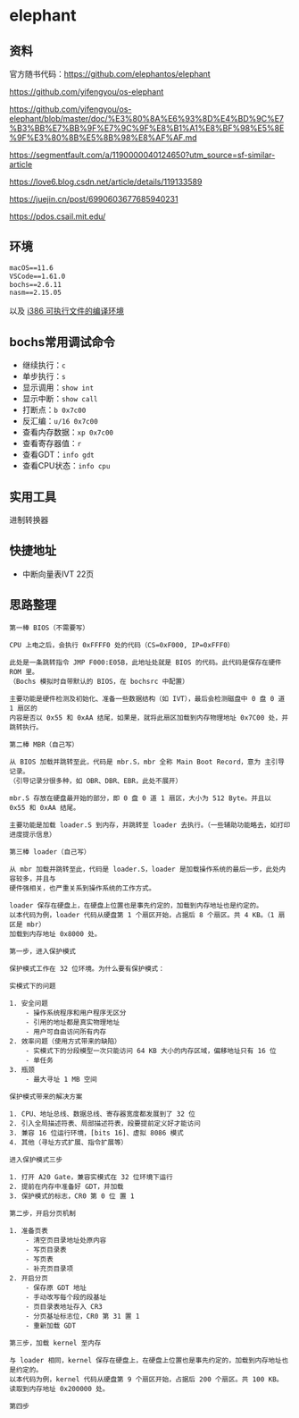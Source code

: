# elephant

## 资料

官方随书代码：<https://github.com/elephantos/elephant>

<https://github.com/yifengyou/os-elephant>

<https://github.com/yifengyou/os-elephant/blob/master/doc/%E3%80%8A%E6%93%8D%E4%BD%9C%E7%B3%BB%E7%BB%9F%E7%9C%9F%E8%B1%A1%E8%BF%98%E5%8E%9F%E3%80%8B%E5%8B%98%E8%AF%AF.md>

<https://segmentfault.com/a/1190000040124650?utm_source=sf-similar-article>

<https://love6.blog.csdn.net/article/details/119133589>

<https://juejin.cn/post/6990603677685940231>

<https://pdos.csail.mit.edu/>

## 环境

```txt
macOS==11.6
VSCode==1.61.0
bochs==2.6.11
nasm==2.15.05
```

以及 [i386 可执行文件的编译环境](./docs/mac编译i386可执行文件.md)

## bochs常用调试命令

- 继续执行：`c`
- 单步执行：`s`
- 显示调用：`show int`
- 显示中断：`show call`
- 打断点：`b 0x7c00`
- 反汇编：`u/16 0x7c00`
- 查看内存数据：`xp 0x7c00`
- 查看寄存器值：`r`
- 查看GDT：`info gdt`
- 查看CPU状态：`info cpu`

## 实用工具

进制转换器

## 快捷地址

- 中断向量表IVT 22页

## 思路整理

```text
第一棒 BIOS（不需要写）

CPU 上电之后，会执行 0xFFFF0 处的代码（CS=0xF000, IP=0xFFF0）

此处是一条跳转指令 JMP F000:E05B，此地址处就是 BIOS 的代码。此代码是保存在硬件 ROM 里。
（Bochs 模拟时自带默认的 BIOS，在 bochsrc 中配置）

主要功能是硬件检测及初始化、准备一些数据结构（如 IVT），最后会检测磁盘中 0 盘 0 道 1 扇区的
内容是否以 0x55 和 0xAA 结尾，如果是，就将此扇区加载到内存物理地址 0x7C00 处，并跳转执行。

第二棒 MBR（自己写）

从 BIOS 加载并跳转至此，代码是 mbr.S，mbr 全称 Main Boot Record，意为 主引导记录。
（引导记录分很多种，如 OBR、DBR、EBR，此处不展开）

mbr.S 存放在硬盘最开始的部分，即 0 盘 0 道 1 扇区，大小为 512 Byte。并且以 0x55 和 0xAA 结尾。

主要功能是加载 loader.S 到内存，并跳转至 loader 去执行。（一些辅助功能略去，如打印进度提示信息）

第三棒 loader（自己写）

从 mbr 加载并跳转至此，代码是 loader.S，loader 是加载操作系统的最后一步，此处内容较多，并且与
硬件强相关，也严重关系到操作系统的工作方式。

loader 保存在硬盘上，在硬盘上位置也是事先约定的，加载到内存地址也是约定的。
以本代码为例，loader 代码从硬盘第 1 个扇区开始，占据后 8 个扇区。共 4 KB。（1 扇区是 mbr）
加载到内存地址 0x8000 处。

第一步，进入保护模式

保护模式工作在 32 位环境。为什么要有保护模式：

实模式下的问题

1. 安全问题
    - 操作系统程序和用户程序无区分
    - 引用的地址都是真实物理地址
    - 用户可自由访问所有内存
2. 效率问题（使用方式带来的缺陷）
    - 实模式下的分段模型一次只能访问 64 KB 大小的内存区域，偏移地址只有 16 位
    - 单任务
3. 瓶颈
    - 最大寻址 1 MB 空间

保护模式带来的解决方案

1. CPU、地址总线、数据总线、寄存器宽度都发展到了 32 位
2. 引入全局描述符表、局部描述符表，段要提前定义好才能访问
3. 兼容 16 位运行环境，[bits 16]、虚拟 8086 模式
4. 其他（寻址方式扩展、指令扩展等）

进入保护模式三步

1. 打开 A20 Gate，兼容实模式在 32 位环境下运行
2. 提前在内存中准备好 GDT，并加载
3. 保护模式的标志，CR0 第 0 位 置 1

第二步，开启分页机制

1. 准备页表
    - 清空页目录地址处原内容
    - 写页目录表
    - 写页表
    - 补充页目录项
2. 开启分页
    - 保存原 GDT 地址
    - 手动改写每个段的段基址
    - 页目录表地址存入 CR3
    - 分页基址标志位，CR0 第 31 置 1
    - 重新加载 GDT

第三步，加载 kernel 至内存

与 loader 相同，kernel 保存在硬盘上，在硬盘上位置也是事先约定的，加载到内存地址也是约定的。
以本代码为例，kernel 代码从硬盘第 9 个扇区开始，占据后 200 个扇区。共 100 KB。
读取到内存地址 0x200000 处。

第四步

```
